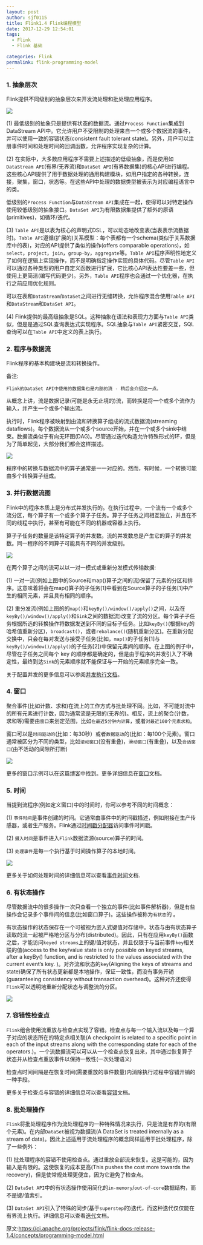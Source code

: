 ```yaml
---
layout: post
author: sjf0115
title: Flink1.4 Flink编程模型
date: 2017-12-29 12:54:01
tags:
  - Flink
  - Flink 基础

categories: Flink
permalink: flink-programming-model
---
```


### 1. 抽象层次

Flink提供不同级别的抽象层次来开发流处理和批处理应用程序。

![](https://github.com/sjf0115/PubLearnNotes/blob/master/image/Flink/Flink%E7%BC%96%E7%A8%8B%E6%A8%A1%E5%9E%8B-1.png?raw=true)

(1) 最低级别的抽象只是提供有状态的数据流。通过`Process Function`集成到DataStream API中。它允许用户不受限制的处理来自一个或多个数据流的事件，并可以使用一致的容错状态(consistent fault tolerant state)。另外，用户可以注册事件时间和处理时间的回调函数，允许程序实现复杂的计算。

(2) 在实际中，大多数应用程序不需要上述描述的低级抽象，而是使用如`DataStream API`(有界/无界流)和`DataSet API`(有界数据集)的核心API进行编程。这些核心API提供了用于数据处理的通用构建模块，如用户指定的各种转换，连接，聚集，窗口，状态等。在这些API中处理的数据类型被表示为对应编程语言中的类。

低级别的`Process Function`与`DataStream API`集成在一起，使得可以对特定操作使用较低级别的抽象接口。`DataSet API`为有限数据集提供了额外的原语(primitives)，如循环/迭代。

(3) `Table API`是以表为核心的声明式DSL，可以动态地改变表(当表表示流数据时)。`Table API`遵循(扩展的)关系模型：每个表都有一个schema(类似于关系数据库中的表)，对应的API提供了类似的操作(offers comparable operations)，如`select`，`project`，`join`，`group-by`，`aggregate`等。`Table API`程序声明性地定义了如何在逻辑上实现操作，而不是明确指定操作实现的具体代码。尽管`Table API`可以通过各种类型的用户自定义函数进行扩展，它比核心API表达性要差一些，但使用上更简洁(编写代码更少)。另外，`Table API`程序也会通过一个优化器，在执行之前应用优化规则。

可以在表和`DataStream`/`DataSet`之间进行无缝转换，允许程序混合使用`Table API`和`DataStream`和`DataSet API`。

(4) Flink提供的最高级抽象是SQL。这种抽象在语法和表现力方面与`Table API`类似，但是是通过SQL查询表达式实现程序。SQL抽象与`Table API`紧密交互，SQL查询可以在`Table API`中定义的表上执行。

### 2. 程序与数据流

Flink程序的基本构建块是流和转换操作。

备注:
```
Flink的DataSet API中使用的数据集也是内部的流 - 稍后会介绍这一点。
```

从概念上讲，流是数据记录(可能是永无止境的)流，而转换是将一个或多个流作为输入，并产生一个或多个输出流。

执行时，Flink程序被映射到由流和转换算子组成的流式数据流(streaming dataflows)。每个数据流从一个或多个source开始，并在一个或多个sink中结束。数据流类似于有向无环图(DAG)。尽管通过迭代构造允许特殊形式的环，但是为了简单起见，大部分我们都会这样描述。

![](https://github.com/sjf0115/PubLearnNotes/blob/master/image/Flink/Flink%E7%BC%96%E7%A8%8B%E6%A8%A1%E5%9E%8B-2.png?raw=true)

程序中的转换与数据流中的算子通常是一一对应的。然而，有时候，一个转换可能由多个转换算子组成。

### 3. 并行数据流图

Flink中的程序本质上是分布式并发执行的。在执行过程中，一个流有一个或多个流分区，每个算子有一个或多个算子子任务。算子子任务之间相互独立，并且在不同的线程中执行，甚至有可能在不同的机器或容器上执行。

算子子任务的数量是该特定算子的并发数。流的并发数总是产生它的算子的并发数。同一程序的不同算子可能具有不同的并发级别。

![](https://github.com/sjf0115/PubLearnNotes/blob/master/image/Flink/Flink%E7%BC%96%E7%A8%8B%E6%A8%A1%E5%9E%8B-3.png?raw=true)

在两个算子之间的流可以以一对一模式或重新分发模式传输数据:

(1) 一对一流(例如上图中的Source和map()算子之间的流)保留了元素的分区和排序。这意味着将会在map()算子的子任务[1]中看到在Source算子的子任务[1]中产生的相同元素，并且具有相同的顺序。

(2) 重分发流(例如上图的的`map()`和`keyBy()/window()/apply()`之间，以及在`keyBy()/window()/apply()`和`Sink`之间的数据流)改变了流的分区。每个算子子任务根据所选的转换操作将数据发送到不同的目标子任务。比如`keyBy()`(根据key的哈希值重新分区)，`broadcast()`，或者`rebalance()`(随机重新分区)。在重新分配交换中，只会在每对发送与接受子任务(比如，`map()`的子任务[1]与`keyBy()/window()/apply()`的子任务[2])中保留元素间的顺序。在上图的例子中，尽管在子任务之间每个 key 的顺序都是确定的，但是由于程序的并发引入了不确定性，最终到达`Sink`的元素顺序就不能保证与一开始的元素顺序完全一致。

关于配置并发的更多信息可以参阅[并发执行文档](https://ci.apache.org/projects/flink/flink-docs-release-1.3/dev/parallel.html)。

### 4. 窗口

聚合事件(比如计数、求和)在流上的工作方式与批处理不同。比如，不可能对流中的所有元素进行计数，因为通常流是无限的(无界的)。相反，流上的聚合(计数，求和等)需要由`窗口`来划定范围，比如`在最近5分钟内计算`，或者`对最近100个元素求和`。

窗口可以是`时间驱动的`(比如：每30秒）或者`数据驱动`的(比如：每100个元素)。窗口通常被区分为不同的类型，比如`滚动窗口`(没有重叠)，`滑动窗口`(有重叠)，以及`会话窗口`(由不活动的间隙所打断)

![](https://github.com/sjf0115/PubLearnNotes/blob/master/image/Flink/Flink%E7%BC%96%E7%A8%8B%E6%A8%A1%E5%9E%8B-4.png?raw=true)

更多的窗口示例可以在这篇[博客](https://flink.apache.org/news/2015/12/04/Introducing-windows.html)中找到。更多详细信息在[窗口](https://ci.apache.org/projects/flink/flink-docs-release-1.4/dev/stream/operators/windows.html)文档。

### 5. 时间

当提到流程序(例如定义窗口)中的时间时，你可以参考不同的时间概念：

(1) `事件时间`是事件创建的时间。它通常由事件中的时间戳描述，例如附接在生产传感器，或者生产服务。Flink通过[时间戳分配器](https://ci.apache.org/projects/flink/flink-docs-release-1.4/dev/event_timestamps_watermarks.html)访问事件时间戳。

(2) `摄入时间`是事件进入`Flink`数据流源(source)算子的时间。

(3) `处理事件`是每一个执行基于时间操作算子的本地时间。

![](https://github.com/sjf0115/PubLearnNotes/blob/master/image/Flink/Flink%E7%BC%96%E7%A8%8B%E6%A8%A1%E5%9E%8B-5.png?raw=true)

更多关于如何处理时间的详细信息可以查看[事件时间](https://ci.apache.org/projects/flink/flink-docs-release-1.4/dev/event_time.html)文档.

### 6. 有状态操作

尽管数据流中的很多操作一次只查看一个独立的事件(比如事件解析器)，但是有些操作会记录多个事件间的信息(比如窗口算子)。这些操作被称为`有状态`的 。

有状态操作的状态保存在一个可被视为嵌入式键值对存储中。状态与由有状态算子读取的流一起被严格地分区与分布(distributed)。因此，只有在应用`keyBy()`函数之后，才能访问`keyed streams`上的键/值对状态，并且仅限于与当前事件`key`相关联的值(access to the key/value state is only possible on keyed streams, after a keyBy() function, and is restricted to the values associated with the current event’s key. )。对齐流和状态的`key`(Aligning the keys of streams and state)确保了所有状态更新都是本地操作，保证一致性，而没有事务开销(guaranteeing consistency without transaction overhead)。这种对齐还使得`Flink`可以透明地重新分配状态与调整流的分区。

![](https://github.com/sjf0115/PubLearnNotes/blob/master/image/Flink/Flink%E7%BC%96%E7%A8%8B%E6%A8%A1%E5%9E%8B-5.png?raw=true)

### 7. 容错性检查点

`Flink`组合使用流重放与检查点实现了容错。检查点与每一个输入流以及每一个算子对应的状态所在的特定点相关联(A checkpoint is related to a specific point in each of the input streams along with the corresponding state for each of the operators.)。一个流数据流可以可以从一个检查点恢复出来，其中通过恢复算子状态并从检查点重放事件以保持一致性(一次处理语义)

检查点时间间隔是在恢复时间(需要重放的事件数量)内消除执行过程中容错开销的一种手段。

更多关于检查点与容错的详细信息可以查看[容错](https://ci.apache.org/projects/flink/flink-docs-release-1.4/dev/stream/state/checkpointing.html)文档。

### 8. 批处理操作

`Flink`将批处理程序作为流处理程序的一种特殊情况来执行，只是流是有界的(有限个元素)。在内部`DataSet`被视为数据流(A DataSet is treated internally as a stream of data)。因此上述适用于流处理程序的概念同样适用于批处理程序，除了一些例外：

(1) 批处理程序的容错不使用检查点。通过重放全部流来恢复。这是可能的，因为输入是有限的。这使恢复的成本更高(This pushes the cost more towards the recovery)，但是使常规处理更便宜，因为它避免了检查点。

(2) `DataSet API`中的有状态操作使用简化的`in-memory`/`out-of-core`数据结构，而不是键/值索引。

(3) `DataSet API`引入了特殊的同步(基于`superstep`的)迭代，而这种迭代仅仅能在有界流上执行。详细信息可以查看[迭代](https://ci.apache.org/projects/flink/flink-docs-release-1.4/dev/batch/iterations.html)文档。

原文:https://ci.apache.org/projects/flink/flink-docs-release-1.4/concepts/programming-model.html
